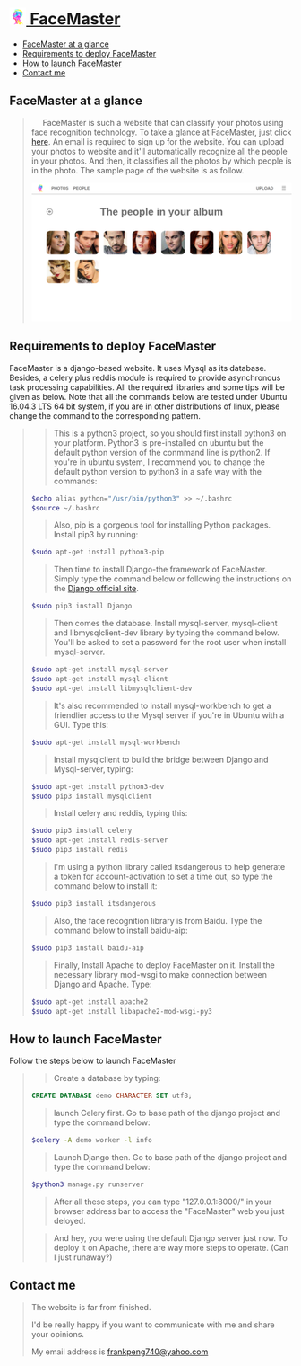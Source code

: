 # [<img src="welcome/static/images/tubiao.png" width="30"> FaceMaster](http://123.206.213.40/)
* [FaceMaster at a glance](#facemaster-at-a-glance)
* [Requirements to deploy FaceMaster](#requirements-to-deploy-facemaster)
* [How to launch FaceMaster](#how-to-launch-facemaster)
* [Contact me](#contact-me)

## FaceMaster at a glance
>&nbsp;&nbsp;&nbsp;&nbsp;&nbsp;FaceMaster is such a website that can classify your photos using face recognition technology. To take a glance at FaceMaster, just click [here](http://123.206.213.40/). An email is required to sign up for the website. You can upload your photos to website and it'll automatically recognize all the people in your photos. And then, it classifies all the photos by which people is in the photo. The sample page of the website is as follow.
>
>[<img src="sample.png">](http://123.206.213.40/)
## Requirements to deploy FaceMaster
FaceMaster is a django-based website. It uses Mysql as its database. Besides, a celery plus reddis module is required to provide asynchronous task processing capabilities. All the required libraries and some tips will be given as below. Note that all the commands below are tested under Ubuntu 16.04.3 LTS 64 bit system, if you are in other distributions of linux, please change the command to the corresponding pattern.
>>This is a python3 project, so you should first install python3 on your platform. Python3 is pre-installed on ubuntu but the default python version of the conmmand line is python2. If you're in ubuntu system, I recommend you to change the default python version to python3 in a safe way with the commands:
>```bash
>$echo alias python="/usr/bin/python3" >> ~/.bashrc
>$source ~/.bashrc
>```
>>Also, pip is a gorgeous tool for installing Python packages. Install pip3 by running:
>```bash
>$sudo apt-get install python3-pip
>```
>>Then time to install Django-the framework of FaceMaster. Simply type the command below or following the instructions on the [Django official site](https://www.djangoproject.com/).
>```bash
>$sudo pip3 install Django
>```
>>Then comes the database. Install mysql-server, mysql-client and libmysqlclient-dev library by typing the command below. You'll be asked to set a password for the root user when install mysql-server.
>```bash
>$sudo apt-get install mysql-server
>$sudo apt-get install mysql-client
>$sudo apt-get install libmysqlclient-dev
>```
>>It's also recommended to install mysql-workbench to get a friendlier access to the Mysql server if you're in Ubuntu with a GUI. Type this:
>```bash
>$sudo apt-get install mysql-workbench
>```
>>Install mysqlclient to build the bridge between Django and Mysql-server, typing:
>```bash
>$sudo apt-get install python3-dev
>$sudo pip3 install mysqlclient
>```
>>Install celery and reddis, typing this:
>```bash
>$sudo pip3 install celery
>$sudo apt-get install redis-server
>$sudo pip3 install redis
>```
>>I'm using a python library called itsdangerous to help generate a token for account-activation to set a time out, so type the command below to install it:
>```bash
>$sudo pip3 install itsdangerous
>```
>>Also, the face recognition library is from Baidu. Type the command below to install baidu-aip:
>```bash
>$sudo pip3 install baidu-aip
>```
>>Finally, Install Apache to deploy FaceMaster on it. Install the necessary library mod-wsgi to make connection between Django and Apache. Type:
>```bash
>$sudo apt-get install apache2
>$sudo apt-get install libapache2-mod-wsgi-py3
>```
## How to launch FaceMaster
Follow the steps below to launch FaceMaster
>>Create a database by typing:
>```SQL
>CREATE DATABASE demo CHARACTER SET utf8;
>```
>>launch Celery first. Go to base path of the django project and type the command below:
>```bash
>$celery -A demo worker -l info
>```
>>Launch Django then. Go to base path of the django project and type the command below:
>```bash
>$python3 manage.py runserver
>```
>>After all these steps, you can type "127.0.0.1:8000/" in your browser address bar to access the "FaceMaster" web you just deloyed.
>
>>And hey, you were using the default Django server just now. To deploy it on Apache, there are way more steps to operate. (Can I just runaway?)
## Contact me
>The website is far from finished. 
>
>I'd be really happy if you want to communicate with me and share your opinions.
>
>My email address is frankpeng740@yahoo.com
